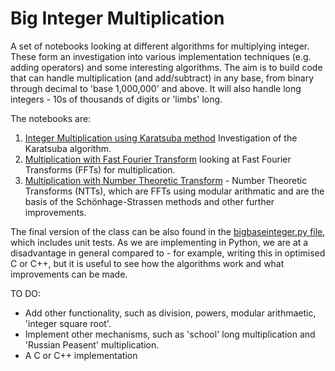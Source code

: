 # Big Integer Multiplication
A set of notebooks looking at different algorithms for multiplying integer. These form an investigation into various implementation techniques (e.g. adding operators) and some interesting algorithms. The aim is to build code that can handle multiplication (and add/subtract) in any base, from binary through decimal to 'base 1,000,000' and above. It will also handle long integers - 10s of thousands of digits or 'limbs' long.

The notebooks are:
1. [Integer Multiplication using Karatsuba method]() Investigation of the Karatsuba algorithm.
2. [Multiplication with Fast Fourier Transform]() looking at Fast Fourier Transforms (FFTs) for multiplication.
3. [Multiplication with Number Theoretic Transform]() - Number Theoretic Transforms (NTTs), which are FFTs using modular arithmatic and are the basis of the Schönhage-Strassen methods and other further improvements.

The final version of the class can be also found in the [bigbaseinteger.py file](), which includes unit tests. As we are implementing in Python, we are at a disadvantage in general compared to - for example, writing this in optimised C or C++, but it is useful to see how the algorithms work and what improvements can be made.

TO DO:
- Add other functionality, such as division, powers, modular arithmaetic, 'integer square root'.
- Implement other mechanisms, such as 'school' long multiplication and 'Russian Peasent' multiplication.
- A C or C++ implementation
